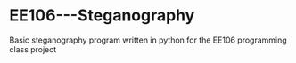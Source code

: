 # EE106---Steganography
Basic steganography program written in python for the EE106 programming class project
